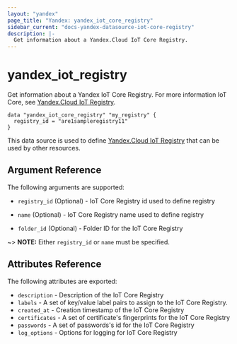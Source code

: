 ```yaml
---
layout: "yandex"
page_title: "Yandex: yandex_iot_core_registry"
sidebar_current: "docs-yandex-datasource-iot-core-registry"
description: |-
  Get information about a Yandex.Cloud IoT Core Registry.
---
```


# yandex\_iot\_registry

Get information about a Yandex IoT Core Registry. For more information IoT Core, see 
[Yandex.Cloud IoT Registry](https://cloud.yandex.com/docs/iot-core/quickstart).

```hcl
data "yandex_iot_core_registry" "my_registry" {
  registry_id = "are1sampleregistry11"
}
```

This data source is used to define [Yandex.Cloud IoT Registry](https://cloud.yandex.com/docs/iot-core/quickstart) that can be used by other resources.

## Argument Reference

The following arguments are supported:

* `registry_id` (Optional) - IoT Core Registry id used to define registry

* `name` (Optional) - IoT Core Registry name used to define registry

* `folder_id` (Optional) - Folder ID for the IoT Core Registry

~> **NOTE:** Either `registry_id` or `name` must be specified.

## Attributes Reference

The following attributes are exported:

* `description` - Description of the IoT Core Registry
* `labels` - A set of key/value label pairs to assign to the IoT Core Registry.
* `created_at` - Creation timestamp of the IoT Core Registry
* `certificates` - A set of certificate's fingerprints for the IoT Core Registry
* `passwords` - A set of passwords's id for the IoT Core Registry
* `log_options` - Options for logging for IoT Core Registry

